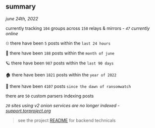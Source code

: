 
## summary
_june 24th, 2022_

currently tracking `104` groups across `150` relays & mirrors - _`47` currently online_

⏲ there have been `5` posts within the `last 24 hours`

🦈 there have been `188` posts within the `month of june`

🪐 there have been `987` posts within the `last 90 days`

🏚 there have been `1821` posts within the `year of 2022`

🦕 there have been `4107` posts `since the dawn of ransomwatch`

there are `50` custom parsers indexing posts

_`20` sites using v2 onion services are no longer indexed - [support.torproject.org](https://support.torproject.org/onionservices/v2-deprecation/)_

> see the project [README](https://github.com/joshhighet/ransomwatch#ransomwatch--) for backend technicals
